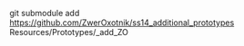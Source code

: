 git submodule add https://github.com/ZwerOxotnik/ss14_additional_prototypes Resources/Prototypes/_add_ZO
